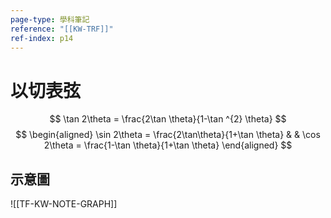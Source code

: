 ```yaml
---
page-type: 學科筆記
reference: "[[KW-TRF]]"
ref-index: p14
---
```

# 以切表弦
$$
\tan 2\theta = \frac{2\tan \theta}{1-\tan ^{2} \theta}
$$
$$
\begin{aligned}
\sin 2\theta = \frac{2\tan\theta}{1+\tan \theta} &  & \cos 2\theta = \frac{1-\tan \theta}{1+\tan \theta}
\end{aligned}
$$
## 示意圖
![[TF-KW-NOTE-GRAPH]]
